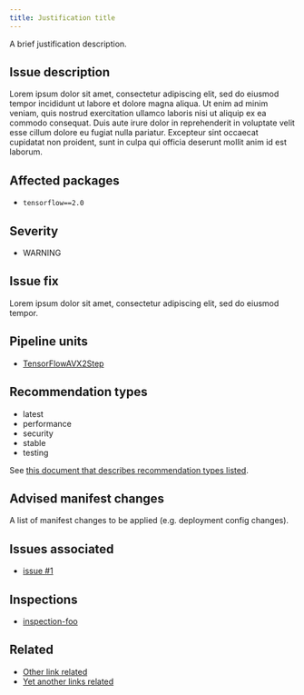 ```yaml
---
title: Justification title
---
```


A brief justification description.

## Issue description

Lorem ipsum dolor sit amet, consectetur adipiscing elit, sed do eiusmod tempor
incididunt ut labore et dolore magna aliqua. Ut enim ad minim veniam, quis
nostrud exercitation ullamco laboris nisi ut aliquip ex ea commodo consequat.
Duis aute irure dolor in reprehenderit in voluptate velit esse cillum dolore eu
fugiat nulla pariatur. Excepteur sint occaecat cupidatat non proident, sunt in
culpa qui officia deserunt mollit anim id est laborum.

## Affected packages

 * ``tensorflow==2.0``

## Severity

 * WARNING

## Issue fix

Lorem ipsum dolor sit amet, consectetur adipiscing elit, sed do eiusmod tempor.

## Pipeline units

 * [TensorFlowAVX2Step](https://thoth-station.ninja/docs/developers/adviser/thoth.adviser.steps.html#thoth.adviser.steps.TensorFlowAVX2Step)

## Recommendation types

 * latest
 * performance
 * security
 * stable
 * testing

See [this document that describes recommendation types
listed](http://thoth-station.ninja/recommendation-types).

## Advised manifest changes

A list of manifest changes to be applied (e.g. deployment config changes).

## Issues associated

 * [issue #1][1]

## Inspections

 * [inspection-foo][2]

## Related

 * [Other link related][3]
 * [Yet another links related][4]

[1]: https://github.com/tensorflow/tensorflow/issues/1
[2]: https://github.com/thoth-station/dependency-monkey-zoo/tree/master/tensorflow/inspection-2020-09-08.1
[3]: https://github.com/thoth-station/notebooks/issues/70
[4]: http://tensorflow.pypi.thoth-station.ninja/
